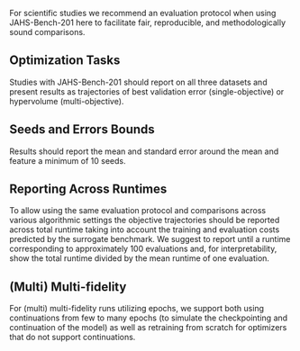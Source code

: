 For scientific studies we recommend an evaluation protocol when using JAHS-Bench-201 here to facilitate fair, reproducible, and methodologically sound comparisons.


## Optimization Tasks


Studies with JAHS-Bench-201 should report on all three datasets and present results as trajectories of
best validation error (single-objective) or hypervolume (multi-objective).


## Seeds and Errors Bounds

Results should report the mean and standard error around the mean and feature a minimum of 10 seeds.

## Reporting Across Runtimes

To allow using the same evaluation protocol and comparisons across various algorithmic settings the objective trajectories
should be reported across total runtime taking into account the training and evaluation costs predicted
by the surrogate benchmark. We suggest to report until a runtime corresponding to approximately
100 evaluations and, for interpretability, show the total runtime divided by the
mean runtime of one evaluation.

## (Multi) Multi-fidelity

For (multi) multi-fidelity runs utilizing epochs, we support both using continuations from few to many epochs (to simulate the checkpointing and continuation of
the model) as well as retraining from scratch for optimizers that do not support continuations.
